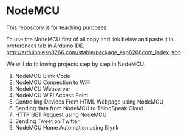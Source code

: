 # NodeMCU
This repository is for teaching purposes.

To use the NodeMCU first of all copy and link below and paste it in preferences tab in Arduino IDE.
http://arduino.esp8266.com/stable/package_esp8266com_index.json

We will do following projects step by step in NodeMCU.

1) NodeMCU Blink Code
2) NodeMCU Connection to WiFi
3) NodeMCU Webserver
4) NodeMCU WiFi Access Point
5) Controlling Devices From HTML Webpage using NodeMCU
6) Sending data from NodeMCU to ThingSpeak Cloud
7) HTTP GET Request using NodeMCU
8) Sending Tweet on Twitter
9) NodeMCU Home Automation using Blynk
